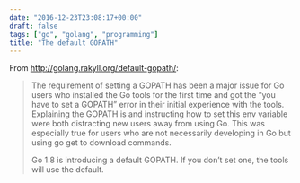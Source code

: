 ```yaml
---
date: "2016-12-23T23:08:17+00:00"
draft: false
tags: ["go", "golang", "programming"]
title: "The default GOPATH"
---
```

From http://golang.rakyll.org/default-gopath/:

>The requirement of setting a GOPATH has been a major issue for Go users who installed the Go tools for the first time and got the “you have to set a GOPATH” error in their initial experience with the tools. Explaining the GOPATH is and instructing how to set this env variable were both distracting new users away from using Go. This was especially true for users who are not necessarily developing in Go but using go get to download commands.
>
>Go 1.8 is introducing a default GOPATH. If you don’t set one, the tools will use the default.